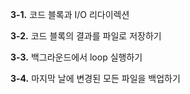 **3-1.** 코드 블록과 I/O 리다이렉션

**3-2.** 코드 블록의 결과를 파일로 저장하기

**3-3.** 백그라운드에서 loop 실행하기

**3-4.** 마지막 날에 변경된 모든 파일을 백업하기